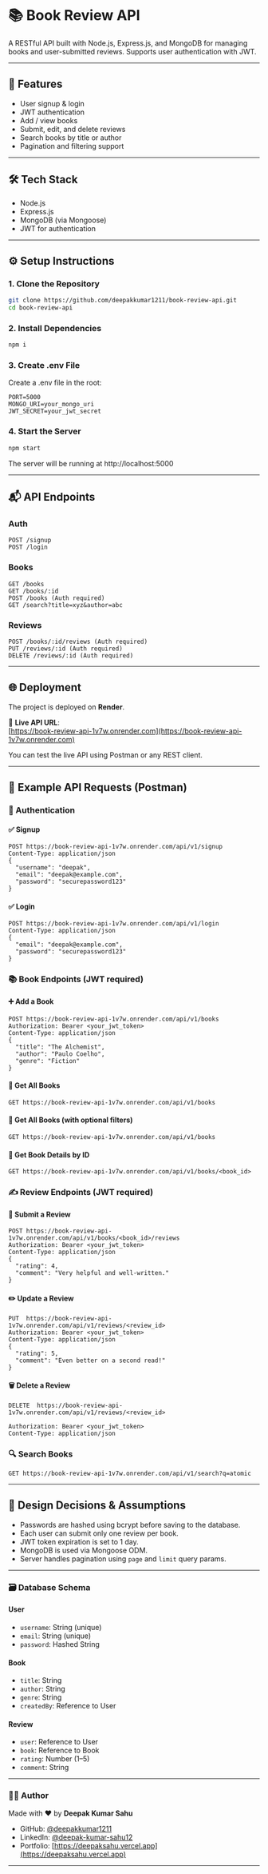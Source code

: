 # 📚 Book Review API

A RESTful API built with Node.js, Express.js, and MongoDB for managing books and user-submitted reviews. Supports user authentication with JWT.

---


## 🚀 Features

- User signup & login
- JWT authentication
- Add / view books
- Submit, edit, and delete reviews
- Search books by title or author
- Pagination and filtering support

---


## 🛠 Tech Stack

- Node.js
- Express.js
- MongoDB (via Mongoose)
- JWT for authentication

---



## ⚙️ Setup Instructions

### 1. Clone the Repository

```bash
git clone https://github.com/deepakkumar1211/book-review-api.git
cd book-review-api
```

### 2. Install Dependencies

```bash
npm i
```

### 3. Create .env File
Create a .env file in the root:
```env
PORT=5000
MONGO_URI=your_mongo_uri
JWT_SECRET=your_jwt_secret
```


### 4. Start the Server
```bash
npm start
```
The server will be running at http://localhost:5000


---

## 📬 API Endpoints

### Auth
```http
POST /signup
POST /login
```

### Books

```http
GET /books
GET /books/:id
POST /books (Auth required)
GET /search?title=xyz&author=abc
```

### Reviews

```http
POST /books/:id/reviews (Auth required)
PUT /reviews/:id (Auth required)
DELETE /reviews/:id (Auth required)
```

---

## 🌐 Deployment

The project is deployed on **Render**.

🔗 **Live API URL**:  
[https://book-review-api-1v7w.onrender.com](https://book-review-api-1v7w.onrender.com)

You can test the live API using Postman or any REST client.


---

## 🧪 Example API Requests (Postman)

### 🔐 Authentication

#### ✅ Signup

```http
POST https://book-review-api-1v7w.onrender.com/api/v1/signup
Content-Type: application/json
{
  "username": "deepak",
  "email": "deepak@example.com",
  "password": "securepassword123"
}
```

#### ✅ Login

```http
POST https://book-review-api-1v7w.onrender.com/api/v1/login
Content-Type: application/json
{
  "email": "deepak@example.com",
  "password": "securepassword123"
}
```

### 📚 Book Endpoints (JWT required)

#### ➕ Add a Book

```http
POST https://book-review-api-1v7w.onrender.com/api/v1/books
Authorization: Bearer <your_jwt_token>
Content-Type: application/json
{
  "title": "The Alchemist",
  "author": "Paulo Coelho",
  "genre": "Fiction"
}
```

#### 📄 Get All Books

```http
GET https://book-review-api-1v7w.onrender.com/api/v1/books
```

#### 📄 Get All Books (with optional filters)

```http
GET https://book-review-api-1v7w.onrender.com/api/v1/books
```


#### 📘 Get Book Details by ID

```http
GET https://book-review-api-1v7w.onrender.com/api/v1/books/<book_id>
```


### ✍️ Review Endpoints (JWT required)

#### 📝 Submit a Review

```http
POST https://book-review-api-1v7w.onrender.com/api/v1/books/<book_id>/reviews
Authorization: Bearer <your_jwt_token>
Content-Type: application/json
{
  "rating": 4,
  "comment": "Very helpful and well-written."
}
```


#### ✏️ Update a Review

```http
PUT  https://book-review-api-1v7w.onrender.com/api/v1/reviews/<review_id>
Authorization: Bearer <your_jwt_token>
Content-Type: application/json
{
  "rating": 5,
  "comment": "Even better on a second read!"
}
```

#### 🗑️ Delete a Review

```http
DELETE  https://book-review-api-1v7w.onrender.com/api/v1/reviews/<review_id>

Authorization: Bearer <your_jwt_token>
Content-Type: application/json
```

### 🔍 Search Books
```http
GET https://book-review-api-1v7w.onrender.com/api/v1/search?q=atomic
```

---

## 🧩 Design Decisions & Assumptions

- Passwords are hashed using bcrypt before saving to the database.
- Each user can submit only one review per book.
- JWT token expiration is set to 1 day.
- MongoDB is used via Mongoose ODM.
- Server handles pagination using `page` and `limit` query params.


---


### 🗃️ Database Schema

#### User
- `username`: String (unique)  
- `email`: String (unique)  
- `password`: Hashed String  

#### Book
- `title`: String  
- `author`: String  
- `genre`: String  
- `createdBy`: Reference to User  

#### Review
- `user`: Reference to User  
- `book`: Reference to Book  
- `rating`: Number (1–5)  
- `comment`: String  


---

### 🧑‍💻 Author

Made with ❤️ by **Deepak Kumar Sahu**

- GitHub: [@deepakkumar1211](https://github.com/deepakkumar1211)  
- LinkedIn: [@deepak-kumar-sahu12](https://www.linkedin.com/in/deepak-kumar-sahu12/)  
- Portfolio: [https://deepaksahu.vercel.app](https://deepaksahu.vercel.app)


---

